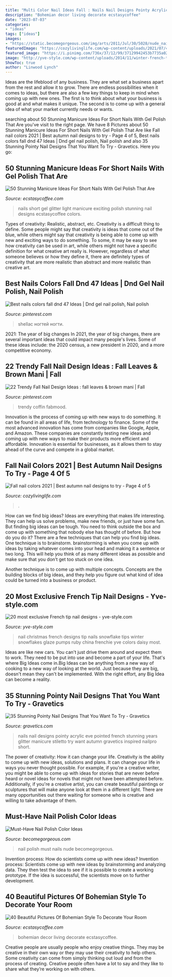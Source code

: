```yaml
---
title: "Multi Color Nail Ideas Fall : Nails Nail Designs Pointy Acrylic Eve Pointed French Stunning Years Glitter Manicure Stiletto Try Want Autumn Gravetics Inspired Nailpro Short"
description: "Bohemian decor living decorate ecstasycoffee"
date: "2023-07-03"
categories:
- "ideas"
tags: ["ideas"]
images:
- "https://static.becomegorgeous.com/img/arts/2011/Jul/30/5028/nude_nails.jpg"
featuredImage: "https://cozylivinglife.com/wp-content/uploads/2021/07/4-3.jpg"
featured_image: "https://i.pinimg.com/736x/37/12/99/37129942453b7735a02d5b7483dd5a9a.jpg"
image: "http://yve-style.com/wp-content/uploads/2014/11/winter-french-tips-nails-designs.jpg"
ShowToc: true
author: "Linwood Lynch"
---
```



Ideas are the lifeblood of any business. They are what set a business apart from the rest and allow it to grow. There are endless possibilities when it comes to ideas, but there are also a few key things to keep in mind when coming up with new ones. The first is to think about what your business is good at and what makes it unique. The second is to come up with a general idea of what your market currently needs or wants.

	

		
searching about 50 Stunning Manicure Ideas For Short Nails With Gel Polish That Are you've visit to the right page. We have 8 Pictures about 50 Stunning Manicure Ideas For Short Nails With Gel Polish That Are like Fall nail colors 2021 | Best autumn nail designs to try - Page 4 of 5, Best nails colors fall dnd 47 Ideas | Dnd gel nail polish, Nail polish and also 35 Stunning Pointy Nail Designs That You Want To Try - Gravetics. Here you go:
		
    
## 50 Stunning Manicure Ideas For Short Nails With Gel Polish That Are

<img loading=lazy src="http://www.ecstasycoffee.com/wp-content/uploads/2016/09/Cute-Light-Blue-Nails-with-Glitter.jpg" onerror="this.onerror=null;this.src='https://tse3.mm.bing.net/th?id=OIP.Gue2ZPeqrk6YS14nTVTUfAHaJ3&amp;pid=15.1';" alt="50 Stunning Manicure Ideas For Short Nails With Gel Polish That Are">

_Source: ecstasycoffee.com_

>nails short gel glitter light manicure exciting polish stunning nail designs ecstasycoffee colors. 

	

Types of creativity: Realistic, abstract, etc.
Creativity is a difficult thing to define. Some people might say that creativity is ideas that come out of the blue, while others might say that creativity is being able to come up with new and exciting ways to do something. To some, it may be easy to see how creativity can be used in art, while others might not have a specific definition for what creative art really is. However, regardless of what someone believes or how they define it, there are definitely types of creativity that are more realistic than abstract and more realistic than creative art.

    
## Best Nails Colors Fall Dnd 47 Ideas | Dnd Gel Nail Polish, Nail Polish

<img loading=lazy src="https://i.pinimg.com/736x/37/12/99/37129942453b7735a02d5b7483dd5a9a.jpg" onerror="this.onerror=null;this.src='https://tse4.mm.bing.net/th?id=OIP.c5EU1xSxQqTd6VP6HbKDlwAAAA&amp;pid=15.1';" alt="Best nails colors fall dnd 47 Ideas | Dnd gel nail polish, Nail polish">

_Source: pinterest.com_

>shellac ногтей ногти. 

	

2021: The year of big changes
In 2021, the year of big changes, there are several important ideas that could impact many people's lives. Some of these ideas include: the 2020 census, a new president in 2020, and a more competitive economy.

    
## 22 Trendy Fall Nail Design Ideas : Fall Leaves &amp; Brown Mani | Fall

<img loading=lazy src="https://i.pinimg.com/736x/73/69/e9/7369e94f21998d77016089443c68452c.jpg" onerror="this.onerror=null;this.src='https://tse1.mm.bing.net/th?id=OIP.P6XoU8HdTj3H2iGV7rq9pAHaKW&amp;pid=15.1';" alt="22 Trendy Fall Nail Design Ideas : fall leaves &amp; brown mani | Fall">

_Source: pinterest.com_

>trendy coffin fabmood. 

	

Innovation is the process of coming up with new ways to do something. It can be found in all areas of life, from technology to finance. Some of the most advanced innovation has come from companies like Google, Apple, and Amazon. These companies are constantly testing new ideas and coming up with new ways to make their products more efficient and affordable. Innovation is essential for businesses, as it allows them to stay ahead of the curve and compete in a global market.

    
## Fall Nail Colors 2021 | Best Autumn Nail Designs To Try - Page 4 Of 5

<img loading=lazy src="https://cozylivinglife.com/wp-content/uploads/2021/07/4-3.jpg" onerror="this.onerror=null;this.src='https://tse2.mm.bing.net/th?id=OIP.ncRekaL6G3BFkYH5-Wqp4gHaLH&amp;pid=15.1';" alt="Fall nail colors 2021 | Best autumn nail designs to try - Page 4 of 5">

_Source: cozylivinglife.com_

>. 

	

How can we find big ideas?
Ideas are everything that makes life interesting. They can help us solve problems, make new friends, or just have some fun. But finding big ideas can be tough. You need to think outside the box and come up with something that nobody else has thought of before. But how do you do it? There are a few techniques that can help you find big ideas. 
One technique is to brainstorm. brainstorming is when you come up with ideas by taking whatever comes into your head and making it a sentence or two long. This will help you think of as many different ideas as possible and make sure that you don’t get too stuck on one idea. 

Another technique is to come up with multiple concepts. Concepts are the building blocks of big ideas, and they help you figure out what kind of idea could be turned into a business or product.

    
## 20 Most Exclusive French Tip Nail Designs - Yve-style.com

<img loading=lazy src="http://yve-style.com/wp-content/uploads/2014/11/winter-french-tips-nails-designs.jpg" onerror="this.onerror=null;this.src='https://tse1.mm.bing.net/th?id=OIP.3szzCeaUOMEj9wEYGMpPTAAAAA&amp;pid=15.1';" alt="20 most exclusive French tip nail designs - yve-style.com">

_Source: yve-style.com_

>nail christmas french designs tip nails snowflake tips winter snowflakes glaze pumps ruby china frenchie yve colors daisy most. 

	

Ideas are like new cars. You can't just drive them around and expect them to work. They need to be put into use and become a part of your life. That's where Big Ideas come in.Big Ideas can be anything from a new way of cooking to a new way of looking at the world. Just because they are big, doesn't mean they can't be implemented. With the right effort, any Big Idea can become a reality.

    
## 35 Stunning Pointy Nail Designs That You Want To Try - Gravetics

<img loading=lazy src="http://www.gravetics.com/wp-content/uploads/2017/01/Pointed-Acrylic-Nails.jpg" onerror="this.onerror=null;this.src='https://tse1.mm.bing.net/th?id=OIP.Igjarr3s45CC4uw_gbJTsAHaHa&amp;pid=15.1';" alt="35 Stunning Pointy Nail Designs That You Want To Try - Gravetics">

_Source: gravetics.com_

>nails nail designs pointy acrylic eve pointed french stunning years glitter manicure stiletto try want autumn gravetics inspired nailpro short. 

	

The power of creativity: How it can change your life.
Creativity is the ability to come up with new ideas, solutions and plans. It can change your life in ways you never thought possible. For example, if you're a creative writer, you might be able to come up with ideas for stories that are never before heard or novel ideas for novels that might not have been attempted before. Additionally, if you're a creative artist, you can create beautiful paintings or sculptures that will make anyone look at them in a different light. There are many opportunities out there waiting for someone who is creative and willing to take advantage of them.

    
## Must-Have Nail Polish Color Ideas

<img loading=lazy src="https://static.becomegorgeous.com/img/arts/2011/Jul/30/5028/nude_nails.jpg" onerror="this.onerror=null;this.src='https://tse3.mm.bing.net/th?id=OIP.YoFvCOD66BK0La4EYPk2mgHaJ4&amp;pid=15.1';" alt="Must-Have Nail Polish Color Ideas">

_Source: becomegorgeous.com_

>nail polish must nails nude becomegorgeous. 

	

Invention process: How do scientists come up with new ideas?
Invention process: Scientists come up with new ideas by brainstorming and analyzing data. They then test the idea to see if it is possible to create a working prototype. If the idea is successful, the scientists move on to further development.

    
## 40 Beautiful Pictures Of Bohemian Style To Decorate Your Room

<img loading=lazy src="https://i1.wp.com/www.ecstasycoffee.com/wp-content/uploads/2016/10/Bohemian-Living-Room-Designs-22.jpg" onerror="this.onerror=null;this.src='https://tse1.mm.bing.net/th?id=OIP.PBDs9qsCahfs_FTGZSj0VwHaJ_&amp;pid=15.1';" alt="40 Beautiful Pictures Of Bohemian Style To Decorate Your Room">

_Source: ecstasycoffee.com_

>bohemian decor living decorate ecstasycoffee. 

	

Creative people are usually people who enjoy creative things. They may be creative in their own way or they may use their creativity to help others. Some creativity can come from simply thinking out loud and from the process of creating. Creative people often have a lot to say and they like to share what they’re working on with others.

